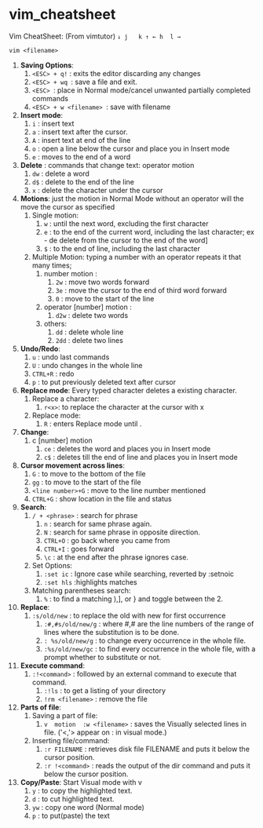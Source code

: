 # vim_cheatsheet

Vim CheatSheet: (From vimtutor)
`
↓ j   k ↑
← h  l → 
`

`vim <filename>`

1. **Saving Options**:
    1. `<ESC> + q!` : exits the editor discarding any changes
    2. `<ESC> + wq `: save a file and exit.
    3. `<ESC> `: place in Normal mode/cancel unwanted partially completed commands
    4. `<ESC> + w <filename> `: save with filename
2. **Insert mode**:
    1. `i` : insert text
    2. `a` : insert text after the cursor.
    3. `A` : insert text at end of the line
    4. `o` : open a line below the cursor and place you in Insert mode
    5. `e` : moves to the end of a word
3. **Delete** :  commands that change text: operator motion
    1. `dw` : delete a word
    2. `d$` : delete to the end of the line
    3. `x` : delete the character under the cursor
4. **Motions**:  just the motion in Normal Mode without an operator will the move the cursor as specified
    1. Single motion:
        1. `w` : until the next word, excluding the first character
        2. `e` : to the end of the current word, including the last character; ex - de delete from the cursor to the end of the word]
        3. `$` : to the end of line, including the last character
    2. Multiple Motion:  typing a number with an operator repeats it that many times;                       
        1.  number motion :
            1. `2w` : move two words forward
            2. `3e` : move the cursor to the end of third word forward
            3. `0` : move to the start of the line
        2. operator [number] motion :
            1. `d2w` : delete two words
        3.  others:
            1. `dd` : delete whole line
            2. `2dd` : delete two lines
5. **Undo/Redo**:
    1. `u` : undo last commands
    2. `U` : undo changes in the whole line
    3. `CTRL+R` : redo
    4. `p` : to put previously deleted text after cursor
6. **Replace mode**: Every typed character deletes a existing character.
    1. Replace a character:
        1. `r<x>`: to replace the character at the cursor with x
    2. Replace mode:
        1. `R` : enters Replace mode until <ESC>.
7. **Change**: 
    1. c [number] motion
        1. `ce` : deletes the word and places you in Insert mode
        2. `c$` : deletes till the end of line and places you in Insert mode
8. **Cursor movement across lines**:
    1. `G` : to move to the bottom of the file
    2. `gg` : to move to the start of the file 
    3. `<line number>+G` : move to the line number mentioned
    4. `CTRL+G` : show location in the file and status
9.  **Search**:
    1. `/ + <phrase>` : search for phrase
        1. `n` : search for same phrase again.
        2. `N` : search for same phrase in opposite direction.
        3. `CTRL+O` : go back where you came from
        4. `CTRL+I` : goes forward
        5. `\c` : at the end after the phrase ignores case. 
    2. Set Options: 
        1. `:set ic` : Ignore case while searching, reverted by :setnoic
        2. `:set hls` :highlights matches
    3. Matching parentheses search:
        1. `%` : to find a matching ),], or } and toggle between the 2.
10. **Replace**:
    1. `:s/old/new` : to replace the old with new for first occurrence
        1. `:#,#s/old/new/g` : where #,# are the line numbers of the range of lines where the substitution is to be done.
        2. `: %s/old/new/g` : to change every occurrence in the whole file.
        3. `:%s/old/new/gc` : to find every occurrence in the whole file, with a prompt whether to substitute or not.
11. **Execute command**:
    1. `:!<command>` : followed by an external command to execute that command.
        1. `:!ls` :  to get a listing of your directory
        2. `!rm <filename>` : remove the file
12. **Parts of file**:
    1. Saving a part of file:
        1. `v  motion  :w <filename>` : saves the Visually selected lines in file. ('<,'> appear on : in visual mode.)
    2. Inserting file/command:
        1. `:r FILENAME` : retrieves disk file FILENAME and puts it below the cursor position.
        2. `:r !<command>` :  reads the output of the dir command and puts it below the cursor position.
13. **Copy/Paste**: Start Visual mode with v
    1. `y` : to copy the highlighted text.
    2. `d` : to cut highlighted text.
    3. `yw` : copy one word (Normal mode)
    4. `p` : to put(paste) the text 



